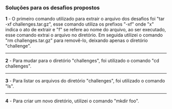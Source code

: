 ### Soluções para os desafios propostos

**1**  -  O primeiro comando utilizado para extrair o arquivo dos desafios foi "tar -xf challenges.tar.gz", esse comando utiliza os prefixos "-xf" onde "x" indica o ato de extrair e "f" se refere ao nome do arquivo,
ao ser executado, esse comando extrai o arquivo no diretório. Em seguida utilizei o comando "rm challenges.tar.gz" para removê-lo, deixando apenas o diretório "challenge".

---

**2**  - Para mudar para o diretório "challenges", foi utilizado o comando "cd challenges".

---

**3** - Para listar os arquivos do diretório "challenges", foi utilizado o comando "ls".

---

**4** - Para criar um novo diretório, utilizei o comando "mkdir foo".






